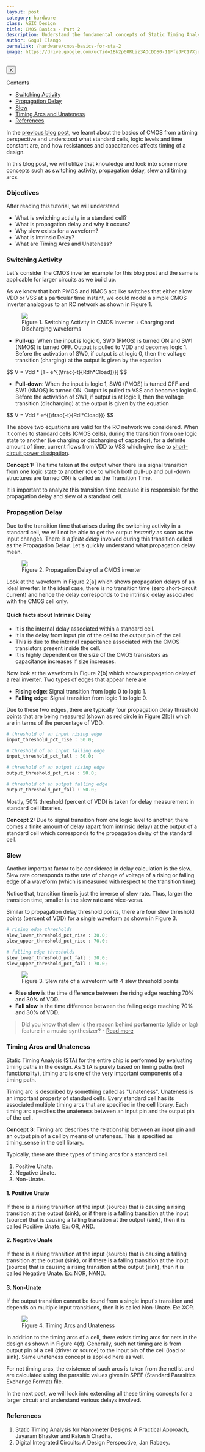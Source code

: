 ```yaml
---
layout: post
category: hardware
class: ASIC Design
title: CMOS Basics - Part 2
description: Understand the fundamental concepts of Static Timing Analysis in VLSI (ASIC design) such as Switching Activity, Propagation Delay, Slew and Skew.
author: Gogul Ilango
permalink: /hardware/cmos-basics-for-sta-2
image: https://drive.google.com/uc?id=1Bk2p60RLiz3AOcDDS0-11FfeJFC17Xjq
---
```


<div class="sidebar_tracker" id="sidebar_tracker">
  <button onclick="closeSidebar('sidebar_tracker_content')">X</button>
  <p onclick="showSidebar('sidebar_tracker_content')">Contents</p>
  <ul id="sidebar_tracker_content">
    <li><a class="sidebar_links" onclick="handleSideBarLinks(this.id)" id="link_1" href="#switching-activity">Switching Activity</a></li>
    <li><a class="sidebar_links" onclick="handleSideBarLinks(this.id)" id="link_2" href="#propagation-delay">Propagation Delay</a></li>
    <li><a class="sidebar_links" onclick="handleSideBarLinks(this.id)" id="link_3" href="#slew">Slew</a></li>
    <li><a class="sidebar_links" onclick="handleSideBarLinks(this.id)" id="link_4" href="#timing-arcs-and-unateness">Timing Arcs and Unateness</a></li>
    <li><a class="sidebar_links" onclick="handleSideBarLinks(this.id)" id="link_5" href="#references">References</a></li>
  </ul>
</div>

In the <a href="https://gogul09.github.io/hardware/cmos-basics-for-sta-1" target="_blank">previous blog post</a>, we learnt about the basics of CMOS from a timing perspective and understood what standard cells, logic levels and time constant are, and how resistances and capacitances affects timing of a design.

In this blog post, we will utilize that knowledge and look into some more concepts such as switching activity, propagation delay, slew and timing arcs.

<div class="objectives">
  <h3>Objectives</h3>
  <p>After reading this tutorial, we will understand</p>
  <ul>
    <li>What is switching activity in a standard cell?</li>
    <li>What is propagation delay and why it occurs?</li>
    <li>Why slew exists for a waveform?</li>
    <li>What is Intrinsic Delay?</li>
    <li>What are Timing Arcs and Unateness?</li>
  </ul>
</div>

### Switching Activity
Let's consider the CMOS inverter example for this blog post and the same is applicable for larger circuits as we build up.

As we know that both PMOS and NMOS act like switches that either allow VDD or VSS at a particular time instant, we could model a simple CMOS inverter analogous to an RC network as shown in Figure 1.

<figure>
  <img src="https://drive.google.com/uc?id=1JBkfQvOEoSVROErqERkVwQEv6AC49QcF" />
  <figcaption>Figure 1. Switching Activity in CMOS inverter + Charging and Discharging waveforms</figcaption>
</figure>

* **Pull-up**: When the input is logic 0, SW0 (PMOS) is turned ON and SW1 (NMOS) is turned OFF. Output is pulled to VDD and becomes logic 1. Before the activation of SW0, if output is at logic 0, then the voltage transition (charging) at the output is given by the equation 

<div class="math-cover">
$$
V = Vdd * [1 - e^{(\frac{-t}{Rdh*Cload})}]
$$
</div> 

* **Pull-down**: When the input is logic 1, SW0 (PMOS) is turned OFF and SW1 (NMOS) is turned ON. Output is pulled to VSS and becomes logic 0. Before the activation of SW1, if output is at logic 1, then the voltage transition (discharging) at the output is given by the equation 

<div class="math-cover">
$$
V = Vdd * e^{(\frac{-t}{Rdl*Cload})}
$$
</div>

The above two equations are valid for the RC network we considered. When it comes to standard cells (CMOS cells), during the transition from one logic state to another (i.e charging or discharging of capacitor), for a definite amount of time, current flows from VDD to VSS which give rise to <a href="http://nptel.ac.in/courses/117101058/downloads/Lec-26.pdf" target="_blank">short-circuit power dissipation</a>. 

<div class="note">
  <p><b>Concept 1:</b> The time taken at the output when there is a signal transition from one logic state to another (due to which both pull-up and pull-down structures are turned ON) is called as the Transition Time.</p>
</div>

It is important to analyze this transition time because it is responsible for the propagation delay and slew of a standard cell.

### Propagation Delay
Due to the transition time that arises during the switching activity in a standard cell, we will not be able to get the output <i>instantly</i> as soon as the input changes. There is a <i>finite delay</i> involved during this transition called as the Propagation Delay. Let's quickly understand what propagation delay mean.

<figure>
  <img src="https://drive.google.com/uc?id=1mPghFF9RutGLCXFSGo3CPutuw2x-gvwa" />
  <figcaption>Figure 2. Propagation Delay of a CMOS inverter</figcaption>
</figure>

Look at the waveform in Figure 2[a] which shows propagation delays of an ideal inverter. In the ideal case, there is no transition time (zero short-circuit current) and hence the delay corresponds to the intrinsic delay associated with the CMOS cell only.

#### Quick facts about Intrinsic Delay
* It is the internal delay associated within a standard cell.
* It is the delay from input pin of the cell to the output pin of the cell.
* This is due to the internal capacitance associated with the CMOS transistors present inside the cell.
* It is highly dependent on the size of the CMOS transistors as capacitance increases if size increases.

Now look at the waveform in Figure 2[b] which shows propagation delay of a real inverter. Two types of edges that appear here are 

* **Rising edge**: Signal transition from logic 0 to logic 1.
* **Falling edge**: Signal transition from logic 1 to logic 0.

Due to these two edges, there are typically four propagation delay threshold points that are being measured (shown as red circle in Figure 2[b]) which are in terms of the percentage of VDD.

```python
# threshold of an input rising edge
input_threshold_pct_rise : 50.0;

# threshold of an input falling edge
input_threshold_pct_fall : 50.0;

# threshold of an output rising edge
output_threshold_pct_rise : 50.0;

# threshold of an output falling edge
output_threshold_pct_fall : 50.0;
```

Mostly, 50% threshold (percent of VDD) is taken for delay measurement in standard cell libraries.

<div class="note">
  <p><b>Concept 2:</b> Due to signal transition from one logic level to another, there comes a finite amount of delay (apart from intrinsic delay) at the output of a standard cell which corresponds to the propagation delay of the standard cell.</p>
</div>

### Slew
Another important factor to be considered in delay calculation is the slew. Slew rate corresponds to the rate of change of voltage of a rising or falling edge of a waveform (which is measured with respect to the transition time).

Notice that, transition time is just the inverse of slew rate. Thus, larger the transition time, smaller is the slew rate and vice-versa. 

Similar to propagation delay threshold points, there are four slew threshold points (percent of VDD) for a single waveform as shown in Figure 3.

```python
# rising edge thresholds
slew_lower_threshold_pct_rise : 30.0;
slew_upper_threshold_pct_rise : 70.0;

# falling edge thresholds
slew_lower_threshold_pct_fall : 30.0;
slew_upper_threshold_pct_fall : 70.0;
```

<figure>
  <img src="https://drive.google.com/uc?id=1Z-ydhpgxeL-UrbXfMCsAmqR1d8mUxo-o" />
  <figcaption>Figure 3. Slew rate of a waveform with 4 slew threshold points</figcaption>
</figure>

* **Rise slew** is the time difference between the rising edge reaching 70% and 30% of VDD.
* **Fall slew** is the time difference between the falling edge reaching 70% and 30% of VDD.

> Did you know that slew is the reason behind <b>portamento</b> (glide or lag) feature in a music-synthesizer? - <a href="https://en.wikipedia.org/wiki/Slew_rate" target="_blank">Read more</a>

### Timing Arcs and Unateness
Static Timing Analysis (STA) for the entire chip is performed by evaluating timing paths in the design. As STA is purely based on timing paths (not functionality), timing arc is one of the very important components of a timing path.

Timing arc is described by something called as "Unateness". Unateness is an important property of standard cells. Every standard cell has its associated multiple timing arcs that are specified in the cell library. Each timing arc specifies the unateness between an input pin and the output pin of the cell. 

<div class="note">
  <p><b>Concept 3</b>: Timing arc describes the relationship between an input pin and an output pin of a cell by means of unateness. This is specified as <span class="coding">timing_sense</span> in the cell library.</p>
</div>

Typically, there are three types of timing arcs for a standard cell.
1. Positive Unate.
2. Negative Unate.
3. Non-Unate.

#### 1. Positive Unate
If there is a rising transition at the input (source) that is causing a rising transition at the output (sink), or if there is a falling transition at the input (source) that is causing a falling transition at the output (sink), then it is called Positive Unate. Ex: OR, AND.

#### 2. Negative Unate
If there is a rising transition at the input (source) that is causing a falling transition at the output (sink), or if there is a falling transition at the input (source) that is causing a rising transition at the output (sink), then it is called Negative Unate. Ex: NOR, NAND.

#### 3. Non-Unate
If the output transition cannot be found from a single input's transition and depends on multiple input transitions, then it is called Non-Unate. Ex: XOR.

<figure>
  <img src="https://drive.google.com/uc?id=14ZxXRmdEv8TYhrz88UEQie1u-v3AW7QH" />
  <figcaption>Figure 4. Timing Arcs and Unateness</figcaption>
</figure>

In addition to the timing arcs of a cell, there exists timing arcs for nets in the design as shown in Figure 4(d). Generally, such net timing arc is from output pin of a cell (driver or source) to the input pin of the cell (load or sink). Same unateness concept is applied here as well. 

For net timing arcs, the existence of such arcs is taken from the netlist and are calculated using the parasitic values given in SPEF (Standard Parasitics Exchange Format) file.

In the next post, we will look into extending all these timing concepts for a larger circuit and understand various delays involved.

### References 

1. Static Timing Analysis for Nanometer Designs: A Practical Approach, Jayaram Bhasker and Rakesh Chadha.
2. Digital Integrated Circuits: A Design Perspective, Jan Rabaey.